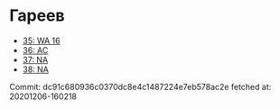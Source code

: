 # Гареев
- [35: WA 16](35.md)
- [36: AC](36.md)
- [37: NA](37.md)
- [38: NA](38.md)

Commit: dc91c680936c0370dc8e4c1487224e7eb578ac2e
 fetched at: 20201206-160218
